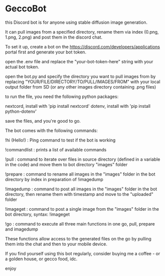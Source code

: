 # GeccoBot

this Discord bot is for anyone using stable diffusion image generation. 

It can pull images from a specified directory, rename them via index (0.png, 1.png, 2.png) and post them in the discord chat.


To set it up, create a bot on the https://discord.com/developers/applications portal first and generate your bot token. 

open the .env file and replace the "your-bot-token-here" string with your actual bot token. 

open the bot.py and specify the directory you want to pull images from by replacing "YOUR/FILE/DIRECTORY/TO/PULL/IMAGES/FROM" with your local output folder from SD (or any other images directory containing .png files)

to run the file, you need the following python packages:

nextcord, install with 'pip install nextcord'
dotenv, install with 'pip install python-dotenv'


save the files, and you're good to go. 


The bot comes with the following commands:


!hi (Hello!) : Ping command to test if the bot is working

!commandlist : prints a list of available commands

!pull : command to iterate over files in source directory (defined in a variable in the code) and move them to bot directory "images" folder

!prepare : command to rename all images in the "images" folder in the bot directory by index in preparation of !imagedump

!imagedump : command to post all images in the "images" folder in the bot directory, then rename them with timestamp and move to the "uploaded" folder

!imageget : command to post a single image from the "images" folder in the bot directory, syntax: !imageget <index> 

!go : command to execute all three main functions in one go, pull, prepare and imagedump


These functions allow access to the generated files on the go by pulling them into the chat and then to your mobile device. 


If you find yourself using this bot regularly, consider buying me a coffee - or a golden house, or gecco food, idc. 

enjoy
